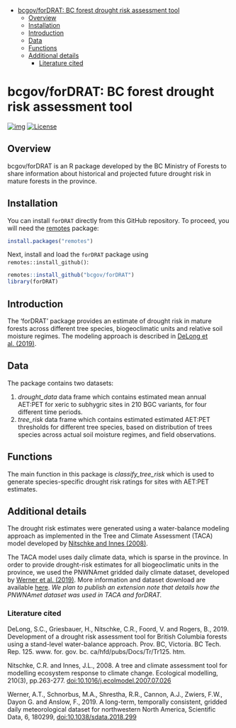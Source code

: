 
- [bcgov/forDRAT: BC forest drought risk assessment
  tool](#bcgovfordrat-bc-forest-drought-risk-assessment-tool)
  - [Overview](#overview)
  - [Installation](#installation)
  - [Introduction](#introduction)
  - [Data](#data)
  - [Functions](#functions)
  - [Additional details](#additional-details)
    - [Literature cited](#literature-cited)

<!--
Copyright 2024 Province of British Columbia
&#10;Licensed under the Apache License, Version 2.0 (the "License");
you may not use this file except in compliance with the License.
You may obtain a copy of the License at
&#10;http://www.apache.org/licenses/LICENSE-2.0
&#10;Unless required by applicable law or agreed to in writing, software distributed under the License is distributed on an "AS IS" BASIS,
WITHOUT WARRANTIES OR CONDITIONS OF ANY KIND, either express or implied.
See the License for the specific language governing permissions and limitations under the License.
-->
<!-- Edit the README.Rmd only!!! The README.md is generated automatically from README.Rmd. -->

# bcgov/forDRAT: BC forest drought risk assessment tool

[![img](https://img.shields.io/badge/Lifecycle-Experimental-339999)](https://github.com/bcgov/repomountie/blob/master/doc/lifecycle-badges.md)
[![License](https://img.shields.io/badge/License-Apache%202.0-blue.svg)](https://opensource.org/licenses/Apache-2.0)

## Overview

bcgov/forDRAT is an R package developed by the BC Ministry of Forests to
share information about historical and projected future drought risk in
mature forests in the province.

## Installation

You can install `forDRAT` directly from this GitHub repository. To
proceed, you will need the
[remotes](https://cran.r-project.org/package=remotes) package:

``` r
install.packages("remotes")
```

Next, install and load the `forDRAT` package using
`remotes::install_github()`:

``` r
remotes::install_github("bcgov/forDRAT")
library(forDRAT)
```

## Introduction

The ‘forDRAT’ package provides an estimate of drought risk in mature
forests across different tree species, biogeoclimatic units and relative
soil moisture regimes. The modeling approach is described in [DeLong et
al. (2019)](https://www.for.gov.bc.ca/hfd/pubs/Docs/Tr/TR125.pdf).

## Data

The package contains two datasets:

1.  *drought_data* data frame which contains estimated mean annual
    AET:PET for xeric to subhygric sites in 210 BGC variants, for four
    different time periods.
2.  *tree_risk* data frame which contains estimated estimated AET:PET
    thresholds for different tree species, based on distribution of
    trees species across actual soil moisture regimes, and field
    observations.

## Functions

The main function in this package is *classify_tree_risk* which is used
to generate species-specific drought risk ratings for sites with AET:PET
estimates.

## Additional details

The drought risk estimates were generated using a water-balance modeling
approach as implemented in the Tree and Climate Assessment (TACA) model
developed by [Nitschke and Innes
(2008)](https://www.sciencedirect.com/science/article/abs/pii/S0304380007004061?via%3Dihub).

The TACA model uses daily climate data, which is sparse in the province.
In order to provide drought-risk estimates for all biogeoclimatic units
in the province, we used the PNWNAmet gridded daily climate dataset,
developed by [Werner et
al. (2019)](https://www.nature.com/articles/sdata2018299). More
information and dataset download are available
[here](https://www.pacificclimate.org/data/daily-gridded-meteorological-datasets).
*We plan to publish an extension note that details how the PNWNAmet
dataset was used in TACA and forDRAT.*

### Literature cited

DeLong, S.C., Griesbauer, H., Nitschke, C.R., Foord, V. and Rogers, B.,
2019. Development of a drought risk assessment tool for British Columbia
forests using a stand-level water-balance approach. Prov. BC, Victoria.
BC Tech. Rep. 125. www. for. gov. bc. ca/hfd/pubs/Docs/Tr/Tr125. htm.

Nitschke, C.R. and Innes, J.L., 2008. A tree and climate assessment tool
for modelling ecosystem response to climate change. Ecological
modelling, 210(3), pp.263-277. <doi:10.1016/j.ecolmodel.2007.07.026>

Werner, A.T., Schnorbus, M.A., Shrestha, R.R., Cannon, A.J., Zwiers,
F.W., Dayon G. and Anslow, F., 2019. A long-term, temporally consistent,
gridded daily meteorological dataset for northwestern North America,
Scientific Data, 6, 180299, <doi:10.1038/sdata.2018.299>
